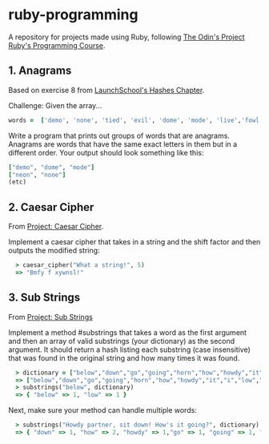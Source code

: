 # ruby-programming

A repository for projects made using Ruby, following [The Odin's Project Ruby's Programming Course](https://www.theodinproject.com/courses/ruby-programming).

## 1. Anagrams

Based on exercise 8 from [LaunchSchool's Hashes Chapter](https://launchschool.com/books/ruby/read/hashes).

Challenge: Given the array...

```ruby
words =  ['demo', 'none', 'tied', 'evil', 'dome', 'mode', 'live','fowl', 'veil', 'wolf', 'diet', 'vile', 'edit', 'tide','flow', 'neon']
```

Write a program that prints out groups of words that are anagrams. Anagrams are words that have the same exact letters in them but in a different order. Your output should look something like this:

```ruby
["demo", "dome", "mode"]
["neon", "none"]
(etc)
```

## 2. Caesar Cipher

From [Project: Caesar Cipher](https://www.theodinproject.com/courses/ruby-programming/lessons/caesar-cipher).

Implement a caesar cipher that takes in a string and the shift factor and then outputs the modified string:

```ruby
  > caesar_cipher("What a string!", 5)
  => "Bmfy f xywnsl!"
```

## 3. Sub Strings

From [Project: Sub Strings](https://www.theodinproject.com/courses/ruby-programming/lessons/sub-strings?ref=lnav)

Implement a method #substrings that takes a word as the first argument and then an array of valid substrings (your dictionary) as the second argument. It should return a hash listing each substring (case insensitive) that was found in the original string and how many times it was found.

```ruby
  > dictionary = ["below","down","go","going","horn","how","howdy","it","i","low","own","part","partner","sit"]
  => ["below","down","go","going","horn","how","howdy","it","i","low","own","part","partner","sit"]
  > substrings("below", dictionary)
  => { "below" => 1, "low" => 1 }
```

Next, make sure your method can handle multiple words:

```ruby
  > substrings("Howdy partner, sit down! How's it going?", dictionary)
  => { "down" => 1, "how" => 2, "howdy" => 1,"go" => 1, "going" => 1, "it" => 2, "i" => 3, "own" => 1,"part" => 1,"partner" => 1,"sit" => 1 }
```


